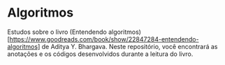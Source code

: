 # Algoritmos

Estudos sobre o livro (Entendendo algoritmos)[https://www.goodreads.com/book/show/22847284-entendendo-algoritmos] de Aditya Y. Bhargava. Neste repositório, você encontrará as anotações e os códigos desenvolvidos durante a leitura do livro.
